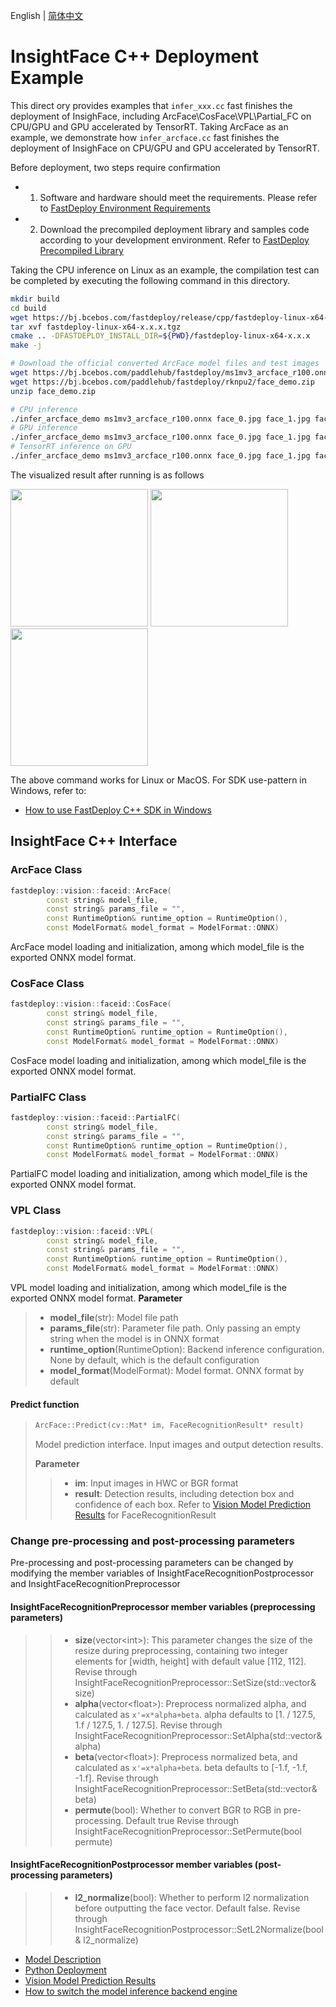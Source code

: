 English | [简体中文](README_CN.md)
# InsightFace C++ Deployment Example
This direct ory provides examples that `infer_xxx.cc` fast finishes the deployment of InsighFace, including ArcFace\CosFace\VPL\Partial_FC on CPU/GPU and GPU accelerated by TensorRT. 
Taking ArcFace as an example, we demonstrate how `infer_arcface.cc` fast finishes the deployment of InsighFace on CPU/GPU and GPU accelerated by TensorRT. 

Before deployment, two steps require confirmation

- 1. Software and hardware should meet the requirements. Please refer to [FastDeploy Environment Requirements](../../../../../docs/cn/build_and_install/download_prebuilt_libraries.md)  
- 2. Download the precompiled deployment library and samples code according to your development environment. Refer to [FastDeploy Precompiled Library](../../../../../docs/cn/build_and_install/download_prebuilt_libraries.md)

Taking the CPU inference on Linux as an example, the compilation test can be completed by executing the following command in this directory.

```bash
mkdir build
cd build
wget https://bj.bcebos.com/fastdeploy/release/cpp/fastdeploy-linux-x64-x.x.x.tgz
tar xvf fastdeploy-linux-x64-x.x.x.tgz
cmake .. -DFASTDEPLOY_INSTALL_DIR=${PWD}/fastdeploy-linux-x64-x.x.x
make -j

# Download the official converted ArcFace model files and test images 
wget https://bj.bcebos.com/paddlehub/fastdeploy/ms1mv3_arcface_r100.onnx
wget https://bj.bcebos.com/paddlehub/fastdeploy/rknpu2/face_demo.zip
unzip face_demo.zip

# CPU inference
./infer_arcface_demo ms1mv3_arcface_r100.onnx face_0.jpg face_1.jpg face_2.jpg 0
# GPU inference
./infer_arcface_demo ms1mv3_arcface_r100.onnx face_0.jpg face_1.jpg face_2.jpg 1
# TensorRT inference on GPU
./infer_arcface_demo ms1mv3_arcface_r100.onnx face_0.jpg face_1.jpg face_2.jpg 2
```

The visualized result after running is as follows

<div width="700">
<img width="220" float="left" src="https://user-images.githubusercontent.com/67993288/184321537-860bf857-0101-4e92-a74c-48e8658d838c.JPG">
<img width="220" float="left" src="https://user-images.githubusercontent.com/67993288/184322004-a551e6e4-6f47-454e-95d6-f8ba2f47b516.JPG">
<img width="220" float="left" src="https://user-images.githubusercontent.com/67993288/184321622-d9a494c3-72f3-47f1-97c5-8a2372de491f.JPG">
</div>

The above command works for Linux or MacOS. For SDK use-pattern in Windows, refer to:
- [How to use FastDeploy C++ SDK in Windows](../../../../../docs/cn/faq/use_sdk_on_windows.md)

## InsightFace C++ Interface 

### ArcFace Class

```c++
fastdeploy::vision::faceid::ArcFace(
        const string& model_file,
        const string& params_file = "",
        const RuntimeOption& runtime_option = RuntimeOption(),
        const ModelFormat& model_format = ModelFormat::ONNX)
```

ArcFace model loading and initialization, among which model_file is the exported ONNX model format.

### CosFace Class

```c++
fastdeploy::vision::faceid::CosFace(
        const string& model_file,
        const string& params_file = "",
        const RuntimeOption& runtime_option = RuntimeOption(),
        const ModelFormat& model_format = ModelFormat::ONNX)
```

CosFace model loading and initialization, among which model_file is the exported ONNX model format.

### PartialFC Class

```c++
fastdeploy::vision::faceid::PartialFC(
        const string& model_file,
        const string& params_file = "",
        const RuntimeOption& runtime_option = RuntimeOption(),
        const ModelFormat& model_format = ModelFormat::ONNX)
```

PartialFC model loading and initialization, among which model_file is the exported ONNX model format.

### VPL Class

```c++
fastdeploy::vision::faceid::VPL(
        const string& model_file,
        const string& params_file = "",
        const RuntimeOption& runtime_option = RuntimeOption(),
        const ModelFormat& model_format = ModelFormat::ONNX)
```

VPL model loading and initialization, among which model_file is the exported ONNX model format.
**Parameter**

> * **model_file**(str): Model file path 
> * **params_file**(str): Parameter file path. Only passing an empty string when the model is in ONNX format
> * **runtime_option**(RuntimeOption): Backend inference configuration. None by default, which is the default configuration
> * **model_format**(ModelFormat): Model format. ONNX format by default

#### Predict function

> ```c++
> ArcFace::Predict(cv::Mat* im, FaceRecognitionResult* result)
> ```
>
> Model prediction interface. Input images and output detection results.
>
> **Parameter**
>
> > * **im**: Input images in HWC or BGR format
> > * **result**: Detection results, including detection box and confidence of each box. Refer to [Vision Model Prediction Results](../../../../../docs/api/vision_results/) for FaceRecognitionResult

### Change pre-processing and post-processing parameters 
Pre-processing and post-processing parameters can be changed by modifying the member variables of InsightFaceRecognitionPostprocessor and InsightFaceRecognitionPreprocessor

#### InsightFaceRecognitionPreprocessor member variables (preprocessing parameters)
> > * **size**(vector&lt;int&gt;): This parameter changes the size of the resize during preprocessing, containing two integer elements for [width, height] with default value [112, 112].
      Revise through InsightFaceRecognitionPreprocessor::SetSize(std::vector<int>& size)
> > * **alpha**(vector&lt;float&gt;): Preprocess normalized alpha, and calculated as `x'=x*alpha+beta`. alpha defaults to [1. / 127.5, 1.f / 127.5, 1. / 127.5].
      Revise through InsightFaceRecognitionPreprocessor::SetAlpha(std::vector<float>& alpha)
> > * **beta**(vector&lt;float&gt;): Preprocess normalized beta, and calculated as `x'=x*alpha+beta`. beta  defaults to [-1.f, -1.f, -1.f].
      Revise through InsightFaceRecognitionPreprocessor::SetBeta(std::vector<float>& beta)
> > * **permute**(bool): Whether to convert BGR to RGB in pre-processing. Default true
      Revise through InsightFaceRecognitionPreprocessor::SetPermute(bool permute)

#### InsightFaceRecognitionPostprocessor member variables (post-processing parameters)
> > * **l2_normalize**(bool): Whether to perform l2 normalization before outputting the face vector. Default false.
      Revise through InsightFaceRecognitionPostprocessor::SetL2Normalize(bool& l2_normalize)

- [Model Description](../../)
- [Python Deployment](../python)
- [Vision Model Prediction Results](../../../../../docs/api/vision_results/)
- [How to switch the model inference backend engine](../../../../../docs/cn/faq/how_to_change_backend.md)
